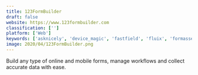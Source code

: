 ```yaml
---
title: 123FormBuilder
draft: false 
website: https://www.123formbuilder.com
classification: ['']
platform: ['Web']
keywords: ['asknicely', 'device_magic', 'fastfield', 'fluix', 'formassembly', 'formstack', 'fulcrum', 'gocanvas', 'jotform', 'keysurvey', 'prontoforms', 'qualtrics_research_core', 'questionpro', 'survey_monkey', 'surveylegend', 'surveysparrow', 'typeform', 'wufoo', 'zoho_forms']
image: 2020/04/123FormBuilder.png
---
```

Build any type of online and mobile forms, manage workflows and collect accurate data with ease.